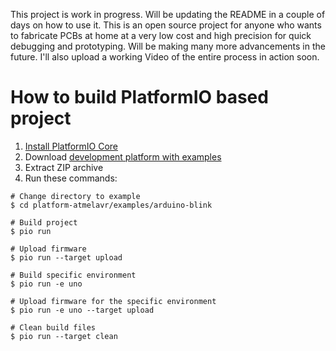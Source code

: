 This project is work in progress. Will be updating the README in a couple of days on how to use it. This is an open source project for anyone who wants to fabricate PCBs at home at a very low cost and high precision for quick debugging and prototyping. Will be making many more advancements in the future. I'll also upload a working Video of the entire process in action soon. 



How to build PlatformIO based project
=====================================

1. [Install PlatformIO Core](https://docs.platformio.org/page/core.html)
2. Download [development platform with examples](https://github.com/platformio/platform-atmelavr/archive/develop.zip)
3. Extract ZIP archive
4. Run these commands:

```shell
# Change directory to example
$ cd platform-atmelavr/examples/arduino-blink

# Build project
$ pio run

# Upload firmware
$ pio run --target upload

# Build specific environment
$ pio run -e uno

# Upload firmware for the specific environment
$ pio run -e uno --target upload

# Clean build files
$ pio run --target clean
```
